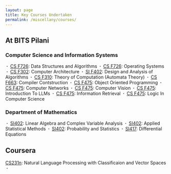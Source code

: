 ```yaml
---
layout: page
title: Key Courses Undertaken
permalink: /miscellany/courses/
---
```


<h2>At BITS Pilani</h2>

<h3>Computer Science and Information Systems</h3>

<b>&nbsp;&middot;&nbsp;</b> <a href="">CS F726</a>: Data Structures and Algorithms
<b>&nbsp;&middot;&nbsp;</b> <a href="">CS F726</a>: Operating Systems
<b>&nbsp;&middot;&nbsp;</b> <a href="">CS F302</a>: Computer Architecture
<b>&nbsp;&middot;&nbsp;</b> <a href="">SI F402</a>: Design and Analysis of Algorithms
<b>&nbsp;&middot;&nbsp;</b> <a href="">CS F310</a>: Theory of Computation (Automata Theory)
<b>&nbsp;&middot;&nbsp;</b> <a href="">CS F663</a>: Compiler Contstruction
<b>&nbsp;&middot;&nbsp;</b> <a href="">CS F475</a>: Object Oriented Programming
<b>&nbsp;&middot;&nbsp;</b> <a href="">CS F475</a>: Computer Networks
<b>&nbsp;&middot;&nbsp;</b> <a href="">CS F475</a>: Computer Vision
<b>&nbsp;&middot;&nbsp;</b> <a href="">CS F475</a>: Introduction To LLMs
<b>&nbsp;&middot;&nbsp;</b> <a href="">CS F475</a>: Information Retrieval
<b>&nbsp;&middot;&nbsp;</b> <a href="">CS F475</a>: Logic In Computer Science

<h3>Department of Mathematics</h3>

<b>&nbsp;&middot;&nbsp;</b> <a href="">SI402</a>: Linear Algebra and Complex Variable Analysis
<b>&nbsp;&middot;&nbsp;</b> <a href="">SI402</a>: Applied Statistical Methods
<b>&nbsp;&middot;&nbsp;</b> <a href="">SI402</a>: Probability and Statistics
<b>&nbsp;&middot;&nbsp;</b> <a href="">SI417</a>: Differential Equations


<h2>Coursera</h2>
<a href="https://drive.google.com/file/d/1c3fJrQxRtH-6S2qRbeOc9dku24RKqPLF/view?usp=sharing">CS231n</a>: Natural Language Processing with Classificaion and Vector Spaces
<b>&nbsp;&middot;&nbsp;
